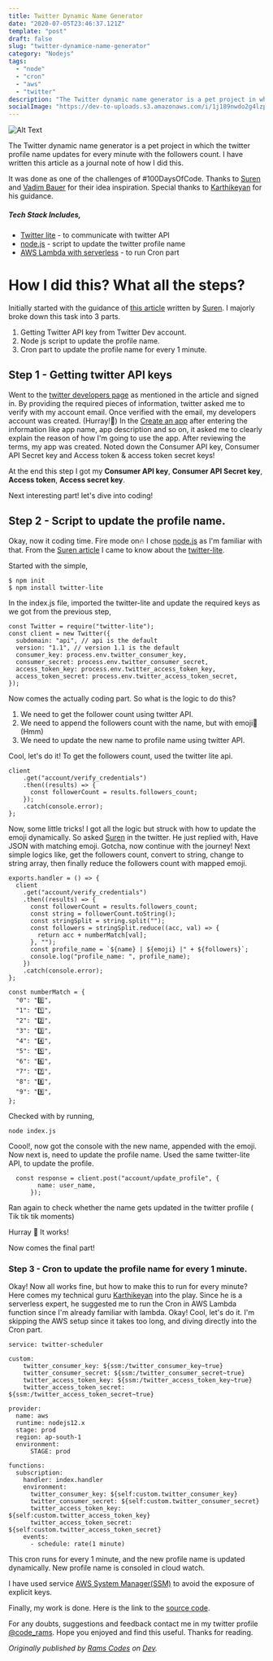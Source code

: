 ```yaml
---
title: Twitter Dynamic Name Generator 
date: "2020-07-05T23:46:37.121Z"
template: "post"
draft: false
slug: "twitter-dynamice-name-generator"
category: "Nodejs"
tags:
  - "node"
  - "cron"
  - "aws"
  - "twitter"
description: "The Twitter dynamic name generator is a pet project in which the twitter profile name updates for every minute with the followers count. I have written this article as a journal note of how I did this."
socialImage: "https://dev-to-uploads.s3.amazonaws.com/i/1j189nwdo2g4lzp7tez2.png"
---
```




![Alt Text](https://dev-to-uploads.s3.amazonaws.com/i/1j189nwdo2g4lzp7tez2.png)

The Twitter dynamic name generator is a pet project in which the twitter profile name updates for every minute with the followers count. I have written this article as a journal note of how I did this.

It was done as one of the challenges of #100DaysOfCode.  Thanks to [Suren](https://twitter.com/radnerus93) and [Vadim Bauer](https://twitter.com/BauerVadim) for their idea inspiration. Special thanks to [Karthikeyan](https://twitter.com/_karthikyn) for his guidance.

##### Tech Stack Includes, 
  * [Twitter lite](https://www.npmjs.com/package/twitter-lite) - to communicate with twitter API
  * [node.js](https://nodejs.org/) - script to update the twitter profile name
  * [AWS Lambda with serverless](https://aws.amazon.com/lambda/) - to run Cron part

# How I did this? What all the steps? 
Initially started with the guidance of [this article](https://dev.to/radnerus/twitter-api-is-followers-count-mda) written by [Suren](https://twitter.com/radnerus93). I majorly broke down this task into 3 parts.

1. Getting Twitter API key from Twitter Dev account.
2. Node js script to update the profile name.
3. Cron part to update the profile name for every 1 minute.

## Step 1 - Getting twitter API keys

Went to the [twitter developers page](https://developer.twitter.com/) as mentioned in the article and signed in. By providing the required pieces of information, twitter asked me to verify with my account email. Once verified with the email, my developers account was created. (Hurray!🎉) In the [Create an app](https://developer.twitter.com/en/apps/create) after entering the information like app name, app description and so on, it asked me to clearly explain the reason of how I'm going to use the app. After reviewing the terms, my app was created. Noted down the Consumer API key, Consumer API Secret key and Access token & access token secret keys!

At the end this step I got my **Consumer API key**, **Consumer API Secret key**, **Access token**, **Access secret key**.

Next interesting part! let's dive into coding!

## Step 2 - Script to update the profile name. 

Okay, now it coding time. Fire mode on🔥
I chose [node.js](https://nodejs.org/) as I'm familiar with that. From the [Suren article](https://twitter.com/radnerus93) I came to know about the [twitter-lite](https://www.npmjs.com/package/twitter-lite). 

Started with the simple, 
```
$ npm init
$ npm install twitter-lite
```
In the index.js file, imported the twitter-lite and update the required keys as we got from the previous step, 
```
const Twitter = require("twitter-lite");
const client = new Twitter({
  subdomain: "api", // api is the default
  version: "1.1", // version 1.1 is the default
  consumer_key: process.env.twitter_consumer_key,
  consumer_secret: process.env.twitter_consumer_secret,
  access_token_key: process.env.twitter_access_token_key, 
  access_token_secret: process.env.twitter_access_token_secret, 
});
```
Now comes the actually coding part.
So what is the logic to do this? 
1. We need to get the follower count using twitter API.
2. We need to append the followers count with the name, but with emoji🤔 (Hmm)
3. We need to update the new name to profile name using twitter API. 

Cool, let's do it! 
To get the followers count, used the twitter lite api. 
```
client
    .get("account/verify_credentials")
    .then((results) => {
      const followerCount = results.followers_count;
    });
    .catch(console.error);
};
```
Now, some little tricks! I got all the logic but struck with how to update the emoji dynamically. So asked [Suren](https://twitter.com/code_rams/status/1278585965963956225?s=20) in the twitter. He just replied with, Have JSON with matching emoji. Gotcha, now continue with the journey! 
Next simple logics like, get the followers count, convert to string, change to string array, then finally reduce the followers count with mapped emoji. 

```
exports.handler = () => {
  client
    .get("account/verify_credentials")
    .then((results) => {
      const followerCount = results.followers_count;
      const string = followerCount.toString();
      const stringSplit = string.split("");
      const followers = stringSplit.reduce((acc, val) => {
        return acc + numberMatch[val];
      }, "");
      const profile_name = `${name} | ${emoji} |" + ${followers}`;
      console.log("profile_name: ", profile_name);
    })
    .catch(console.error);
};

const numberMatch = {
  "0": "0️⃣",
  "1": "1️⃣",
  "2": "2️⃣",
  "3": "3️⃣",
  "4": "4️⃣",
  "5": "5️⃣",
  "6": "6️⃣",
  "7": "7️⃣",
  "8": "8️⃣",
  "9": "9️⃣",
};
```
Checked with by running, 
```
node index.js
```
Coool!, now got the console with the new name, appended with the emoji. Now next is, need to update the profile name. Used the same twitter-lite API, to update the profile. 
```
  const response = client.post("account/update_profile", {
        name: user_name,
      });
```
Ran again to check whether the name gets updated in the twitter profile ( Tik tik tik moments) 

Hurray 🎉  It works!

Now comes the final part!

### Step 3 - Cron to update the profile name for every 1 minute. 

Okay! Now all works fine, but how to make this to run for every minute? Here comes my technical guru [Karthikeyan](https://twitter.com/_karthikyn) into the play. Since he is a serverless expert, he suggested me to run the Cron in AWS Lambda function since I'm already familiar with lambda. Okay! Cool, let's do it. I'm skipping the AWS setup since it takes too long, and diving directly into the Cron part. 

```
service: twitter-scheduler

custom:
    twitter_consumer_key: ${ssm:/twitter_consumer_key~true}
    twitter_consumer_secret: ${ssm:/twitter_consumer_secret~true}
    twitter_access_token_key: ${ssm:/twitter_access_token_key~true}
    twitter_access_token_secret: ${ssm:/twitter_access_token_secret~true}

provider:
  name: aws
  runtime: nodejs12.x
  stage: prod
  region: ap-south-1
  environment:
      STAGE: prod
  
functions:
  subscription:
    handler: index.handler
    environment: 
      twitter_consumer_key: ${self:custom.twitter_consumer_key}
      twitter_consumer_secret: ${self:custom.twitter_consumer_secret}
      twitter_access_token_key: ${self:custom.twitter_access_token_key}
      twitter_access_token_secret: ${self:custom.twitter_access_token_secret}
    events:
      - schedule: rate(1 minute)
```

This cron runs for every 1 minute, and the new profile name is updated dynamically. New profile name is consoled in cloud watch. 

I have used service [AWS System Manager(SSM)](https://www.amazonaws.cn/en/systems-manager/) to avoid the exposure of explicit keys. 

Finally, my work is done. Here is the link to the [source code](https://github.com/RamyaChinnadurai/100DaysOfCode/tree/master/Day3%20-%20Twitter%20name).

For any doubts, suggestions and feedback contact me in my twitter profile [@code_rams](https://twitter.com/code_rams). Hope you enjoyed and find this useful. Thanks for reading.

*Originally published by [Rams Codes](https://dev.to/code_rams) on [Dev](https://dev.to/code_rams/twitter-dynamic-name-generator-3ka2).*
